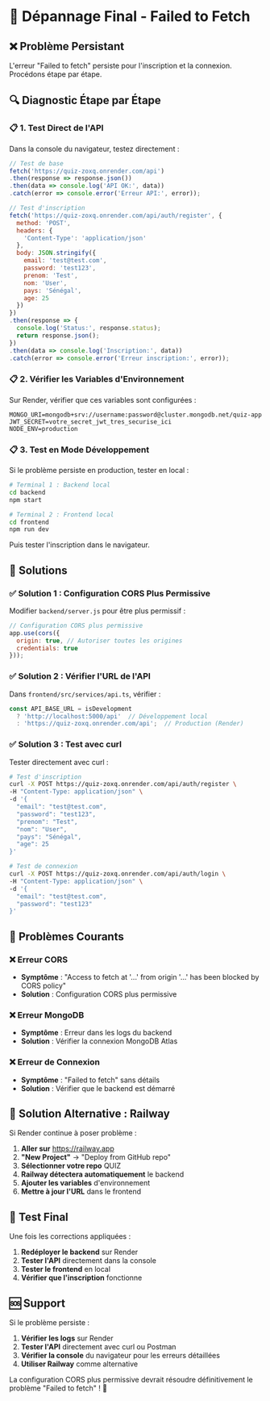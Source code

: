 # 🚨 Dépannage Final - Failed to Fetch

## ❌ **Problème Persistant**

L'erreur "Failed to fetch" persiste pour l'inscription et la connexion. Procédons étape par étape.

## 🔍 **Diagnostic Étape par Étape**

### 📋 **1. Test Direct de l'API**

Dans la console du navigateur, testez directement :

```javascript
// Test de base
fetch('https://quiz-zoxq.onrender.com/api')
.then(response => response.json())
.then(data => console.log('API OK:', data))
.catch(error => console.error('Erreur API:', error));

// Test d'inscription
fetch('https://quiz-zoxq.onrender.com/api/auth/register', {
  method: 'POST',
  headers: {
    'Content-Type': 'application/json'
  },
  body: JSON.stringify({
    email: 'test@test.com',
    password: 'test123',
    prenom: 'Test',
    nom: 'User',
    pays: 'Sénégal',
    age: 25
  })
})
.then(response => {
  console.log('Status:', response.status);
  return response.json();
})
.then(data => console.log('Inscription:', data))
.catch(error => console.error('Erreur inscription:', error));
```

### 📋 **2. Vérifier les Variables d'Environnement**

Sur Render, vérifier que ces variables sont configurées :
```
MONGO_URI=mongodb+srv://username:password@cluster.mongodb.net/quiz-app
JWT_SECRET=votre_secret_jwt_tres_securise_ici
NODE_ENV=production
```

### 📋 **3. Test en Mode Développement**

Si le problème persiste en production, tester en local :

```bash
# Terminal 1 : Backend local
cd backend
npm start

# Terminal 2 : Frontend local
cd frontend
npm run dev
```

Puis tester l'inscription dans le navigateur.

## 🔧 **Solutions**

### ✅ **Solution 1 : Configuration CORS Plus Permissive**

Modifier `backend/server.js` pour être plus permissif :

```javascript
// Configuration CORS plus permissive
app.use(cors({
  origin: true, // Autoriser toutes les origines
  credentials: true
}));
```

### ✅ **Solution 2 : Vérifier l'URL de l'API**

Dans `frontend/src/services/api.ts`, vérifier :

```typescript
const API_BASE_URL = isDevelopment 
  ? 'http://localhost:5000/api'  // Développement local
  : 'https://quiz-zoxq.onrender.com/api';  // Production (Render)
```

### ✅ **Solution 3 : Test avec curl**

Tester directement avec curl :

```bash
# Test d'inscription
curl -X POST https://quiz-zoxq.onrender.com/api/auth/register \
-H "Content-Type: application/json" \
-d '{
  "email": "test@test.com",
  "password": "test123",
  "prenom": "Test",
  "nom": "User",
  "pays": "Sénégal",
  "age": 25
}'

# Test de connexion
curl -X POST https://quiz-zoxq.onrender.com/api/auth/login \
-H "Content-Type: application/json" \
-d '{
  "email": "test@test.com",
  "password": "test123"
}'
```

## 🚨 **Problèmes Courants**

### ❌ **Erreur CORS**
- **Symptôme** : "Access to fetch at '...' from origin '...' has been blocked by CORS policy"
- **Solution** : Configuration CORS plus permissive

### ❌ **Erreur MongoDB**
- **Symptôme** : Erreur dans les logs du backend
- **Solution** : Vérifier la connexion MongoDB Atlas

### ❌ **Erreur de Connexion**
- **Symptôme** : "Failed to fetch" sans détails
- **Solution** : Vérifier que le backend est démarré

## 🎯 **Solution Alternative : Railway**

Si Render continue à poser problème :

1. **Aller sur** https://railway.app
2. **"New Project"** → "Deploy from GitHub repo"
3. **Sélectionner votre repo** QUIZ
4. **Railway détectera automatiquement** le backend
5. **Ajouter les variables** d'environnement
6. **Mettre à jour l'URL** dans le frontend

## 🎯 **Test Final**

Une fois les corrections appliquées :

1. **Redéployer le backend** sur Render
2. **Tester l'API** directement dans la console
3. **Tester le frontend** en local
4. **Vérifier que l'inscription** fonctionne

## 🆘 **Support**

Si le problème persiste :

1. **Vérifier les logs** sur Render
2. **Tester l'API** directement avec curl ou Postman
3. **Vérifier la console** du navigateur pour les erreurs détaillées
4. **Utiliser Railway** comme alternative

La configuration CORS plus permissive devrait résoudre définitivement le problème "Failed to fetch" ! 🚀 